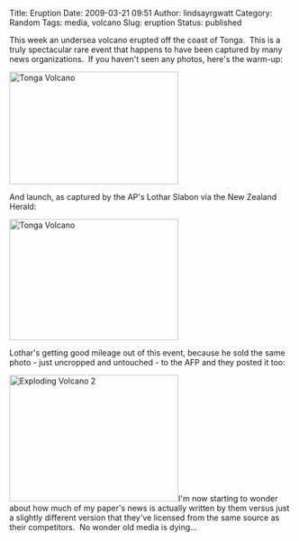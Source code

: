 Title: Eruption
Date: 2009-03-21 09:51
Author: lindsayrgwatt
Category: Random
Tags: media, volcano
Slug: eruption
Status: published

This week an undersea volcano erupted off the coast of Tonga.  This is a truly spectacular rare event that happens to have been captured by many news organizations.  If you haven't seen any photos, here's the warm-up:

<img src="{static}/images/2009/03/warmup-300x200.jpg" title="Tonga Volcano" class="aligncenter size-medium " width="300" height="200" alt="Tonga Volcano" />

And launch, as captured by the AP's Lothar Slabon via the New Zealand Herald:

<img src="{static}/images/2009/03/exploding-volcano-1-300x215.jpg" title="Tonga Volcano" class="aligncenter size-medium " width="300" height="215" alt="Tonga Volcano" />

Lothar's getting good mileage out of this event, because he sold the same photo - just uncropped and untouched - to the AFP and they posted it too:

<img src="{static}/images/2009/03/exploding-volcano-2-300x225.jpg" title="Exploding Volcano 2" class="aligncenter size-medium " width="300" height="225" alt="Exploding Volcano 2" />I'm now starting to wonder about how much of my paper's news is actually written by them versus just a slightly different version that they've licensed from the same source as their competitors.  No wonder old media is dying...
